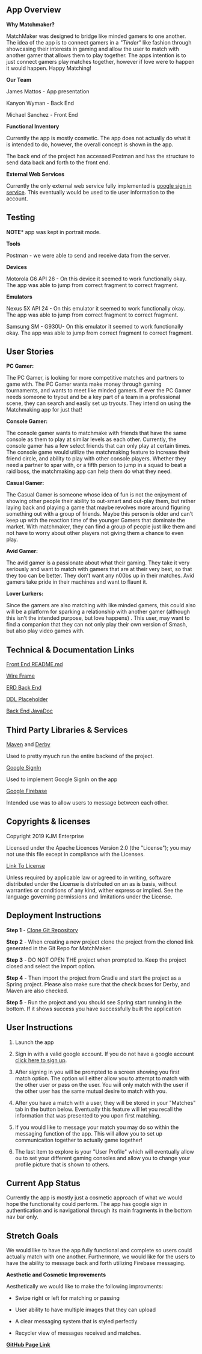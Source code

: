   
## App Overview

**Why Matchmaker?**

MatchMaker was designed to bridge like minded gamers to one another.  The idea of the app
is to connect gamers in a *"Tinder"* like fashion through showcasing their interests in gaming 
and allow the user to match with another gamer that allows them to play together. The apps 
intention is to just connect gamers play matches together, however if love were to happen it
would happen.  Happy Matching! 

**Our Team**

James Mattos - App presentation 

Kanyon Wyman - Back End

Michael Sanchez - Front End

**Functional Inventory**

Currently the app is mostly cosmetic.  The app does not actually do what it is 
intended to do, however, the overall concept is shown in the app.

The back end of the project has accessed Postman and has the structure to send data back and forth to the front end. 

**External Web Services**

Currently the only external web service fully implemented is [google sign in 
service](https://github.com/googlesamples/google-services/tree/master/android/signin).
This eventually would be used to tie user information to the account.  
   

## Testing

**NOTE*** app was kept in portrait mode.

**Tools**

Postman - we were able to send and receive data from the server.  

**Devices**

Motorola G6 API 26 - On this device it seemed to work functionally okay. 
The app was able to jump from correct fragment to correct fragment.

**Emulators**

Nexus 5X API 24 - On this emulator it seemed to work functionally okay. 
The app was able to jump from correct fragment to correct fragment.

Samsung SM - G930U- On this emulator it seemed to work functionally okay. 
The app was able to jump from correct fragment to correct fragment.

## User Stories

**PC Gamer:**
 
The PC Gamer, is looking for more competitive matches and partners
to game with.  The PC Gamer wants make money through gaming tournaments,
and wants to meet like minded gamers. If ever the PC Gamer needs someone
to tryout and be a key part of a team in a professional scene, they can
search and easily set up tryouts.  They intend on using the Matchmaking
app for just that! 


**Console Gamer:** 

The console gamer wants to matchmake with friends that have the 
same console as them to play at similar levels as each other. Currently, 
the console gamer has a few select friends that can only play at certain 
times.  The console game would utilize the matchmaking feature to increase
their friend circle, and ability to play with other console players.
Whether they need a partner to spar with, or a fifth person to jump in a
squad to beat a raid boss, the matchmaking app can help them do what they need.

**Casual Gamer:** 

The Casual Gamer is someone whose idea of fun is not the enjoyment of
showing other people their ability to out-smart and out-play them,
but rather laying back and playing a game that maybe revolves more around
figuring something out with a group of friends. Maybe this person is
older and can’t keep up with the reaction time of the younger Gamers 
that dominate the market. With matchmaker, they can find a group of people
just like them and not have to worry about other players not giving them a 
chance to even play.

**Avid Gamer:**
 
The avid gamer is a passionate about what their gaming.  They take it very 
seriously and want to match with gamers that are at their very best, 
so that they too can be better.  They don’t want any n00bs up in their 
matches. Avid gamers take pride in their machines and want to flaunt it.

**Lover Lurkers:** 

Since the gamers are also matching with like minded gamers,
this could also will be a platform for sparking a relationship with
another gamer (although this isn’t the intended purpose, but love happens)
. This user, may want to find a companion that they can not only play their
 own version of Smash, but also play video games with. 

## Technical & Documentation Links

[Front End README.md](https://kjm-enterprise.github.io/MatchMaker/)

[Wire Frame](docs/wireFrameMatchMaker.png)

[ERD Back End](docs/erd_matchmaker_server_side.png)

[DDL Placeholder]()

[Back End JavaDoc]()



## Third Party Libraries & Services

[Maven](https://github.com/apache/maven) and [Derby](https://github.com/apache/derby)

Used to pretty myuch run the entire backend of the project. 

[Google SignIn](https://github.com/googlesamples/google-services/tree/master/android/signin)

Used to implement Google SignIn on the app

[Google Firebase](https://github.com/firebase/)

Intended use was to allow users to message between each other. 


## Copyrights & licenses

Copyright 2019 KJM Enterprise 

Licensed under the Apache Licences Version 2.0 (the "License"); you may not use
this file except in compliance with the Licenses.

[Link To License](http://www.apache.org/licenses/LICENSE-2.0)

Unless required by applicable law or agreed to in writing, software distributed under the License
is distributed on an as is basis, without warranties or conditions of any kind, wither express or 
implied. See the language governing permissions and limitations under the License. 

## Deployment Instructions

**Step 1** - [Clone Git Repository](https://github.com/kjm-enterprise/MatchMake_BackEnd) 

**Step 2** - When creating a new project clone the project from the cloned link generated in the Git Repo for MatchMaker.

**Step 3** - DO NOT OPEN THE project when prompted to. Keep the project closed and select the import option.

**Step 4** - Then import the project from Gradle and start the project as a Spring project. Please also make sure that the check boxes for Derby, and Maven are also checked. 

**Step 5** - Run the project and you should see Spring start running in the bottom.  If it shows success you have 
successfully built the application

## User Instructions

1) Launch the app

2) Sign in with a valid google account.  If you do not have a google account [click here to sign up](https://accounts.google.com/signup/v2/webcreateaccount?hl=en-GB&flowName=GlifWebSignIn&flowEntry=SignUp&nogm=true). 

3) After signing in you will be prompted to a screen showing you first match option. The option
will either allow you to attempt to match with the other user or pass on the user.  You will only
match with the user if the other user has the same mutual desire to match with you. 

4) After you have a match with a user, they will be stored in your "Matches" tab in the button below.  Eventually 
this feature will let you recall the information that was presented to you upon first matching.

5) If you would like to message your match you may do so within the messaging function of the app. This 
will allow you to set up communication together to actually game together! 

6) The last item to explore is your "User Profile" which will eventually allow ou to set your different
gaming consoles and allow you to change your profile picture that is shown to others. 

## Current App Status

Currently the app is mostly just a cosmetic approach of what we would hope the 
functionality could perform. The app has google sign in authentication and 
is navigational through its main fragments in the bottom nav bar only. 

## Stretch Goals

We would like to have the app fully functional and complete so users could
actually match with one another.  Furthermore, we would like for the users to
have the ability to message back and forth utilizing Firebase messaging. 

**Aesthetic and Cosmetic Improvements**

Aesthetically we would like to make the following improvments:

* Swipe right or left for matching or passing

* User ability to have multiple images that they can upload

* A clear messaging system that is styled perfectly

* Recycler view of messages received and matches.


**[GitHub Page Link](https://kjm-enterprise.github.io/MatchMake_BackEnd/)**
